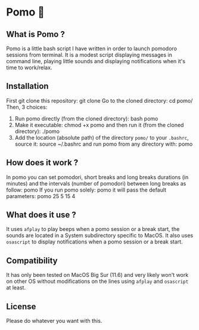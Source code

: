 # Pomo :tomato:

## What is Pomo ?

Pomo is a little bash script I have written in order to launch pomodoro sessions from terminal. It is a modest script displaying messages in command line, playing little sounds and displaying notifications when it's time to work/relax.

## Installation

First git clone this repository:
    git clone 
Go to the cloned directory:
    cd pomo/
Then, 3 choices:
1) Run pomo directly (from the cloned directory):
    bash pomo
2) Make it executable:
    chmod +x pomo
and then run it (from the cloned directory):
    ./pomo
3) Add the location (absolute path) of the directory `pomo/` to your `.bashrc`, source it:
    source ~/.bashrc
and run pomo from any directory with:
    pomo

## How does it work ?

In pomo you can set pomodori, short breaks and long breaks durations (in minutes) and the intervals (number of pomodori) between long breaks as follow:
    pomo <pomodori duration> <short breaks duration> <long breaks duration> <intervals>
If you run pomo solely:
    pomo
it will pass the default parameters:
    pomo 25 5 15 4

## What does it use ?

It uses `afplay` to play beeps when a pomo session or a break start, the sounds are located in a System subdirectory specific to MacOS.
It also uses `osascript` to display notifications when a pomo session or a break start.

## Compatibility

It has only been tested on MacOS Big Sur (11.6) and very likely won't work on other OS without modifications on the lines using `afplay` and `osascript` at least.

## License

Please do whatever you want with this.
